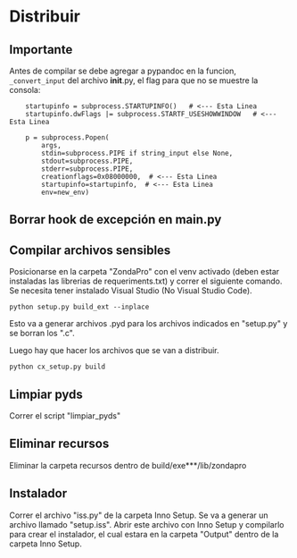 # Distribuir

## Importante

Antes de compilar se debe agregar a pypandoc en la funcion, `_convert_input` del archivo __init__.py, el flag para que no
se muestre la consola:

```    
    startupinfo = subprocess.STARTUPINFO()   # <--- Esta Linea
    startupinfo.dwFlags |= subprocess.STARTF_USESHOWWINDOW   # <--- Esta Linea

    p = subprocess.Popen(
        args,
        stdin=subprocess.PIPE if string_input else None,
        stdout=subprocess.PIPE,
        stderr=subprocess.PIPE,
        creationflags=0x08000000,  # <--- Esta Linea
        startupinfo=startupinfo,  # <--- Esta Linea
        env=new_env)
```


## Borrar hook de excepción en main.py

## Compilar archivos sensibles

Posicionarse en la carpeta "ZondaPro" con el venv activado (deben estar instaladas las librerias de requeriments.txt) y correr el siguiente comando.
Se necesita tener instalado Visual Studio (No Visual Studio Code).

``` python setup.py build_ext --inplace ```

Esto va a generar archivos .pyd para los archivos indicados en "setup.py" y se borran los ".c".

Luego hay que hacer los archivos que se van a distribuir.

```python cx_setup.py build```

## Limpiar pyds

Correr el script "limpiar_pyds"

## Eliminar recursos

Eliminar la carpeta recursos dentro de build/exe***/lib/zondapro

## Instalador

Correr el archivo "iss.py" de la carpeta Inno Setup. Se va a generar un archivo llamado "setup.iss". Abrir este archivo con
Inno Setup y compilarlo para crear el instalador, el cual estara en la carpeta "Output" dentro de la carpeta Inno Setup.